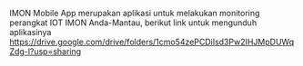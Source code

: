 IMON Mobile App merupakan aplikasi untuk melakukan monitoring perangkat IOT IMON Anda-Mantau, berikut link untuk mengunduh aplikasinya
https://drive.google.com/drive/folders/1cmo54zePCDiIsd3Pw2IHJMpDUWqZdg-l?usp=sharing
